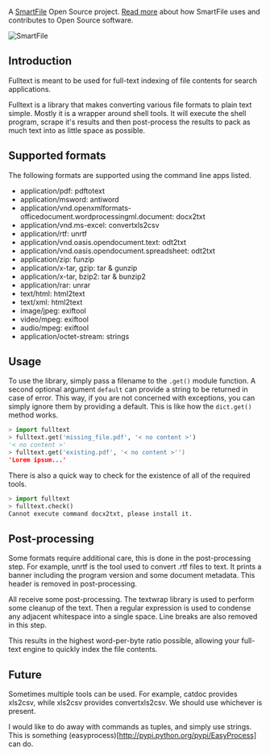 A [SmartFile](http://www.smartfile.com/) Open Source project.
[Read more](http://www.smartfile.com/open-source.html) about how SmartFile uses and
contributes to Open Source software.

![SmartFile](http://www.smartfile.com/images/logo.jpg)

Introduction
----

Fulltext is meant to be used for full-text indexing of file contents for search applications.

Fulltext is a library that makes converting various file formats to plain text simple. Mostly
it is a wrapper around shell tools. It will execute the shell program, scrape it's results
and then post-process the results to pack as much text into as little space as possible.

Supported formats
----

The following formats are supported using the command line apps listed.

 *  application/pdf: pdftotext
 *  application/msword: antiword
 *  application/vnd.openxmlformats-officedocument.wordprocessingml.document: docx2txt
 *  application/vnd.ms-excel: convertxls2csv
 *  application/rtf: unrtf
 *  application/vnd.oasis.opendocument.text: odt2txt
 *  application/vnd.oasis.opendocument.spreadsheet: odt2txt
 *  application/zip: funzip
 *  application/x-tar, gzip: tar & gunzip
 *  application/x-tar, bzip2: tar & bunzip2
 *  application/rar: unrar
 *  text/html: html2text
 *  text/xml: html2text
 *  image/jpeg: exiftool
 *  video/mpeg: exiftool
 *  audio/mpeg: exiftool
 *  application/octet-stream: strings

Usage
----

To use the library, simply pass a filename to the `.get()`  module function. A second optional
argument `default` can provide a string to be returned in case of error. This way, if you are
not concerned with exceptions, you can simply ignore them by providing a default. This is like
how the `dict.get()` method works.

```python
> import fulltext
> fulltext.get('missing_file.pdf', '< no content >')
'< no content >'
> fulltext.get('existing.pdf', '< no content >'')
'Lorem ipsum...'
```

There is also a quick way to check for the existence of all of the required tools.

```python
> import fulltext
> fulltext.check()
Cannot execute command docx2txt, please install it.
```

Post-processing
----

Some formats require additional care, this is done in the post-processing step. For example, unrtf
is the tool used to convert .rtf files to text. It prints a banner including the program version
and some document metadata. This header is removed in post-processing.

All receive some post-processing. The textwrap library is used to perform some cleanup of the text.
Then a regular expression is used to condense any adjacent whitespace into a single space. Line breaks
are also removed in this step.

This results in the highest word-per-byte ratio possible, allowing your full-text engine to quickly index
the file contents.

Future
----

Sometimes multiple tools can be used. For example, catdoc provides xls2csv, while xls2csv provides convertxls2csv. We should use whichever is present.

I would like to do away with commands as tuples, and simply use strings. This is something (easyprocess)[http://pypi.python.org/pypi/EasyProcess] can do.
